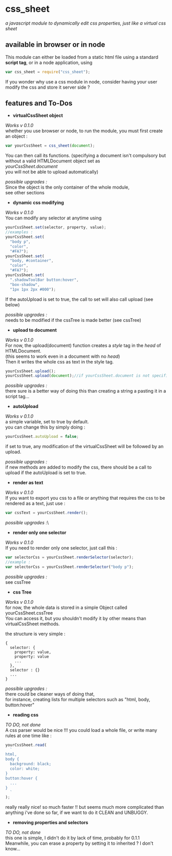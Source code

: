 # css_sheet
*a javascript module to dynamically edit css properties,
just like a virtual css sheet*

## available in browser or in node

This module can either be loaded from a static html file
using a standard **script tag**,
or in a node application, using
```js
var css_sheet = require("css_sheet");
```
If you wonder why use a css module in node,
consider having your user modify the css and store it server side ?

## features and To-Dos

- **virtualCssSheet object**

*Works v 0.1.0*\
whether you use browser or node,
to run the module, you must first create an object :
```js
var yourCssSheet = css_sheet(document);
```
You can then call its functions.
(specifying a document isn't compulsory
but without a valid HTMLDocument object set as\
*yourCssSheet.document*\
you will not be able to upload automatically)

*possible upgrades :*\
Since the object is the only container of the whole module,\
see other sections


- **dynamic css modifying**

*Works v 0.1.0*\
You can modify any selector at anytime using
```js
yourCssSheet.set(selector, property, value);
//examples :
yourCssSheet.set(
  "body p",
  "color",
  "#FA7");
yourCssSheet.set(
  "body, #container",
  "color",
  "#FA7");
yourCssSheet.set(
  ".shadowToolBar button:hover",
  "box-shadow",
  "1px 1px 2px #000");
```
If the autoUpload is set to true,
the call to set will also call upload
(see below)

*possible upgrades :*\
needs to be modified if the cssTree is made better
(see cssTree)

- **upload to document**

*Works v 0.1.0*\
For now, the upload(document) function
creates a *style* tag in the *head* of HTMLDocument.\
(this seems to work even in a document with no *head*)\
Then it writes the whole css as text in the style tag.
```js
yourCssSheet.upload();
yourCssSheet.upload(document);//if yourCssSheet.document is not specified
```

*possible upgrades :*\
there sure is a better way of doing this
than creating a string a pasting it in a script tag...

- **autoUpload**

*Works v 0.1.0*\
a simple variable, set to true by default.\
you can change this by simply doing :
```js
yourCssSheet.autoUpload = false;
```
if set to true,
any modification of the virtualCssSheet will be followed by an upload.

*possible upgrades :*\
if new methods are added to modify the css,
there should be a call to upload if the autoUpload is set to true.

- **render as text**

*Works v 0.1.0*\
If you want to export you css to a file
or anything that requires the css to be rendered as a text,
just use :
```js
var cssText = yourCssSheet.render();
```

*possible upgrades :*\


- **render only one selector**

*Works v 0.1.0*\
If you need to render only one selector,
just call this :
```js
var selectorCss = yourCssSheet.renderSelector(selector);
//example :
var selectorCss = yourCssSheet.renderSelector("body p");
```

*possible upgrades :*\
see cssTree

- **css Tree**

*Works v 0.1.0*\
for now,
the whole data is stored in a simple Object
called yourCssSheet.cssTree\
You can access it, but you shouldn't modify it
by other means than virtualCssSheet methods.

the structure is very simple :
```
{
  selector: {
    property: value,
    property: value
    ...
  },
  selector : {}
  ...
}
```

*possible upgrades :*\
there could be cleaner ways of doing that,\
for instance, creating lists for multiple selectors such as
"html, body, button:hover"

- **reading css**

*TO DO, not done*\
A css parser would be nice !!!
you could load a whole file,
or write many rules at one time like :
```js
yourCssSheet.read(
  `
html,
body {
  background: black;
  color: white;
}
button:hover {
  ...
}
  `
);
```
really really nice! so much faster !!
but seems much more complicated than anything i've done so far,
if we want to do it CLEAN and UNBUGGY.


- **removing properties and selectors**

*TO DO, not done*\
this one is simple,
I didn't do it by lack of time,
probably for 0.1.1\
Meanwhile, you can erase a property
by setting it to inherited ? I don't know...
